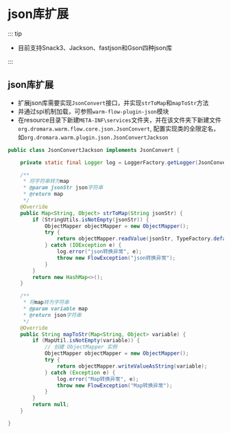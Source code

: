# json库扩展
<!-- @include: ../other/betweengg.md -->

::: tip
- 目前支持Snack3、Jackson、fastjson和Gson四种json库

:::

## json库扩展
- 扩展json库需要实现`JsonConvert`接口，并实现`strToMap`和`mapToStr`方法
- 并通过spi机制加载，可参照`warm-flow-plugin-json`模块
- 在resource目录下新建`META-INF\services`文件夹，并在该文件夹下新建文件`org.dromara.warm.flow.core.json.JsonConvert`, 配置实现类的全限定名，如`org.dromara.warm.plugin.json.JsonConvertJackson`

```java
public class JsonConvertJackson implements JsonConvert {

    private static final Logger log = LoggerFactory.getLogger(JsonConvertJackson.class);

    /**
     * 将字符串转为map
     * @param jsonStr json字符串
     * @return map
     */
    @Override
    public Map<String, Object> strToMap(String jsonStr) {
        if (StringUtils.isNotEmpty(jsonStr)) {
            ObjectMapper objectMapper = new ObjectMapper();
            try {
                return objectMapper.readValue(jsonStr, TypeFactory.defaultInstance().constructMapType(Map.class, String.class, Object.class));
            } catch (IOException e) {
                log.error("json转换异常", e);
                throw new FlowException("json转换异常");
            }
        }
        return new HashMap<>();
    }

    /**
     * 将map转为字符串
     * @param variable map
     * @return json字符串
     */
    @Override
    public String mapToStr(Map<String, Object> variable) {
        if (MapUtil.isNotEmpty(variable)) {
            // 创建 ObjectMapper 实例
            ObjectMapper objectMapper = new ObjectMapper();
            try {
                return objectMapper.writeValueAsString(variable);
            } catch (Exception e) {
                log.error("Map转换异常", e);
                throw new FlowException("Map转换异常");
            }
        }
        return null;
    }

}
```

